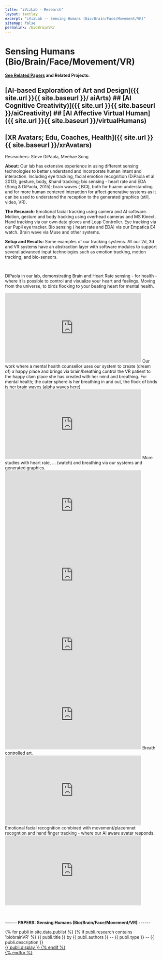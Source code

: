 ```yaml
---
title: "iVizLab - Research"
layout: textlay
excerpt: "iVizLab -- Sensing Humans (Bio/Brain/Face/Movement/VR)"
sitemap: false
permalink: /bioBrainVR/
---
```



# Sensing Humans (Bio/Brain/Face/Movement/VR)


<strong> [See Related Papers](#paperSection) and Related Projects:</strong> <br>
 ## [AI-based Exploration of Art and Design]({{ site.url }}{{ site.baseurl }}/ aiArts) ## [AI Cognitive Creativity)]({{ site.url }}{{ site.baseurl }}/aiCreativity) ## [AI Affective Virtual Human]({{ site.url }}{{ site.baseurl }}/virtualHumans)<br>
 ## [XR Avatars; Edu, Coaches, Health]({{ site.url }}{{ site.baseurl }}/xrAvatars) <br>

Reseachers: Steve DiPaola, Meehae Song

**About:**
Our lab has extensive experience in using different sensing technologies to better understand and incorporate human intent and interaction.
Including eye tracking, facial emotion recognition (DiPaola et al 2013); gesture, body, &hand tracking; bio sensing -  heart rate and EDA (Song & DiPaola, 2015);  brain waves ( BCI),  both for huamn understanding and for more human centered interaction for affect generative systems as it can be used to understand the reception to the generated graphics (still, video, VR).

**The Research:**
Emotional facial tracking using camera and AI software. Motion, gesture and body tracking using overhead cameras and MS Kinect. Hand tracking via our own data gloves and Leap Controller. Eye tracking via our Pupil eye tracker. Bio sensing ( heart rate and EDA) via our Empatica E4 watch. Brain wave via Muse and other systems.

**Setup and Results:**
Some examples of our tracking systems. All our 2d, 3d and VR systems have an abstraction layer with software modules to support several advanced input technologies such as emotion tracking, motion tracking, and bio-sensors.

<br>

DiPaola in our lab, demonstrating Brain and Heart Rate sensing - for health - where it is possible to control and visualize your heart and feelings. Moving from the universe, to birds flocking to your beating heart for mental health.
<iframe width="450" height="230" src="https://www.youtube.com/embed/MYZDRSRadaY?rel=0" frameborder="0" allowfullscreen></iframe>
Our work where a mental health counsellor uses our system to create (dream of) a happy place and brings via brain/breathing control the VR patient to the happy clam place she has created with her mind and breathing.  For mental health; the outer sphere is her breathing in and out, the flock of birds is her brain waves (alpha waves here)
<iframe width="450" height="230" src="https://www.youtube.com/embed/8mWX9cWJolQ?rel=0" frameborder="0" allowfullscreen></iframe>
More studies with heart rate, ... (watch) and breathing via our systems and generated graphics. 
<iframe width="450" height="230" src="https://www.youtube.com/embed/JaOKbKGkwVw?rel=0" frameborder="0" allowfullscreen></iframe>
<iframe width="450" height="230" src="https://www.youtube.com/embed/0FaDEymjxbg?rel=0" frameborder="0" allowfullscreen></iframe>
<iframe width="450" height="230" src="https://www.youtube.com/embed/7I3heXUNZ8U?rel=0" frameborder="0" allowfullscreen></iframe>
<iframe width="450" height="230" src="https://www.youtube.com/embed/rm7iR-WvHSM?rel=0" frameborder="0" allowfullscreen></iframe>
Breath controlled art.
<iframe width="450" height="230" src="https://www.youtube.com/embed/cncSjzDkkEk?rel=0" frameborder="0" allowfullscreen></iframe>
Emotional facial recognition combined with movement/placemnet recogntion and hand finger tracking - where our AI aware avatar responds.  
<iframe width="450" height="230" src="https://www.youtube.com/embed/I-sZEyvtsXk?rel=0" frameborder="0" allowfullscreen></iframe>


<div id="paperSection"></div>


<br><br>
**------  PAPERS: Sensing Humans (Bio/Brain/Face/Movement/VR)  ------**


{% for publi in site.data.publist %}
  {% if publi.research contains 'biobrainVR' %}
  <pubtit>{{ publi.title }}</pubtit> by
  {{ publi.authors }} --   <pubtit>{{ publi.type }}</pubtit> -- {{ publi.description }}
  <br> <a href="{{ publi.url }}">{{ publi.display }}
  {% endif %}  
{% endfor %}

